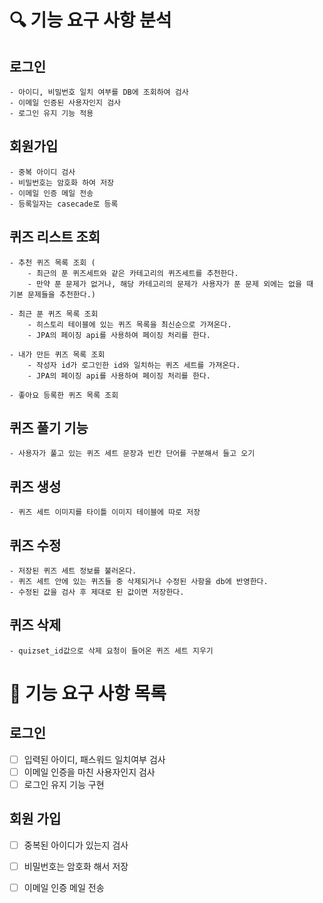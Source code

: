 # 🔍 기능 요구 사항 분석

## 로그인
    - 아이디, 비밀번호 일치 여부를 DB에 조회하여 검사
    - 이메일 인증된 사용자인지 검사
    - 로그인 유지 기능 적용

## 회원가입
    - 중복 아이디 검사
    - 비밀번호는 암호화 하여 저장
    - 이메일 인증 메일 전송
    - 등록일자는 casecade로 등록


## 퀴즈 리스트 조회
    - 추천 퀴즈 목록 조회 (
        - 최근의 푼 퀴즈세트와 같은 카테고리의 퀴즈세트를 추천한다.
        - 만약 푼 문제가 없거나, 해당 카테고리의 문제가 사용자가 푼 문제 외에는 없을 때 기본 문제들을 추천한다.)

    - 최근 푼 퀴즈 목록 조회
        - 히스토리 테이블에 있는 퀴즈 목록을 최신순으로 가져온다.
        - JPA의 페이징 api를 사용하여 페이징 처리를 한다.

    - 내가 만든 퀴즈 목록 조회
        - 작성자 id가 로그인한 id와 일치하는 퀴즈 세트를 가져온다.
        - JPA의 페이징 api를 사용하여 페이징 처리를 한다.

    - 좋아요 등록한 퀴즈 목록 조회 

## 퀴즈 풀기 기능

    - 사용자가 풀고 있는 퀴즈 세트 문장과 빈칸 단어를 구분해서 들고 오기

## 퀴즈 생성
    - 퀴즈 세트 이미지를 타이틀 이미지 테이블에 따로 저장
    


## 퀴즈 수정
    - 저장된 퀴즈 세트 정보를 불러온다.
    - 퀴즈 세트 안에 있는 퀴즈들 중 삭제되거나 수정된 사항을 db에 반영한다.
    - 수정된 값을 검사 후 제대로 된 값이면 저장한다.

## 퀴즈 삭제
    - quizset_id값으로 삭제 요청이 들어온 퀴즈 세트 지우기





# 🚦 기능 요구 사항 목록

## 로그인

- [ ] 입력된 아이디, 패스워드 일치여부 검사
- [ ] 이메일 인증을 마친 사용자인지 검사
- [ ] 로그인 유지 기능 구현

## 회원 가입

- [ ] 중복된 아이디가 있는지 검사
- [ ] 비밀번호는 암호화 해서 저장
- [ ] 이메일 인증 메일 전송


